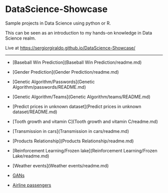 # DataScience-Showcase

Sample projects in Data Science using python or R.

This can be seen as an introduction to my hands-on knowledge in Data Science realm.

Live at https://sergiorgiraldo.github.io/DataScience-Showcase/

---

* [Baseball Win Prediction](Baseball Win Prediction/readme.md)

* [Gender Prediction](Gender Prediction/readme.md)

* [Genetic Algorithm/Passwords](Genetic Algorithm/passwords/README.md)

* [Genetic Algorithm/Teams](Genetic Algorithm/teams/README.md)

* [Predict prices in unknown dataset](Predict prices in unknown dataset/README.md)

* [Tooth growth and vitamin C](Tooth growth and vitamin C/readme.md)

* [Transmission in cars](Transmission in cars/readme.md)

* [Products Relationship](Products Relationship/readme.md)

* [Reinforcement Learning/Frozen lake](Reinforcement Learning/Frozen Lake/readme.md)

* [Weather events](Weather events/readme.md)

* [GANs](GAN/readme.md)

* [Airline passengers](Airline/readme.md)
